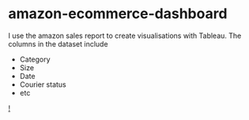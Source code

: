 # amazon-ecommerce-dashboard
I use the amazon sales report to create visualisations with Tableau. 
The columns in the dataset include

- Category
- Size
- Date
- Courier status
- etc
  
[!](https://github.com/d-owusu/amazon-ecommerce-dashboard/blob/main/screenshot.png)
